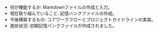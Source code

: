 - 何が機能するか: Markdownファイルの作成と入力。
- 現在取り組んでいること: 記憶バンクファイルの作成。
- 今後構築するもの: コアワークフローとプロジェクトガイドラインの実装。
- 進捗状況: 初期記憶バンクファイルが作成されました。
